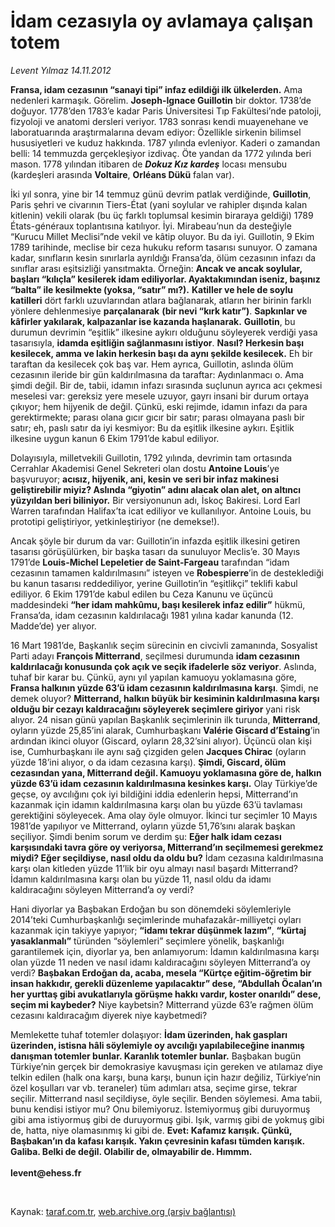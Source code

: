 # İdam cezasıyla oy avlamaya çalışan totem

*Levent Yılmaz 14.11.2012*

<div class="yazi"><p><b>Fransa, idam cezasının “sanayi tipi” infaz edildiği ilk ülkelerden.</b> Ama nedenleri karmaşık. Görelim. <b>Joseph-Ignace Guillotin</b> bir doktor. 1738’de doğuyor. 1778’den 1783’e kadar Paris Üniversitesi Tıp Fakültesi’nde patoloji, fizyoloji ve anatomi dersleri veriyor. 1783 sonrası kendi muayenehane ve laboratuarında araştırmalarına devam ediyor: Özellikle sirkenin bilimsel hususiyetleri ve kuduz hakkında. 1787 yılında evleniyor. Kaderi o zamandan belli: 14 temmuzda gerçekleşiyor izdivaç. Öte yandan da 1772 yılında beri mason. 1778 yılından itibaren de <b><i>Dokuz Kız kardeş</i></b> locası mensubu (kardeşleri arasında <b>Voltaire</b>, <b>Orléans Dükü</b> falan var). </p>
<p>İki yıl sonra, yine bir 14 temmuz günü devrim patlak verdiğinde, <b>Guillotin</b>, Paris şehri ve civarının Tiers-État (yani soylular ve rahipler dışında kalan kitlenin) vekili olarak (bu üç farklı toplumsal kesimin biraraya geldiği) 1789 États-généraux toplantısına katılıyor. İyi. Mirabeau’nun da desteğiyle “Kurucu Millet Meclisi”nde vekil ve kâtip oluyor. Bu da iyi. Guillotin, 9 Ekim 1789 tarihinde, meclise bir ceza hukuku reform tasarısı sunuyor. O zamana kadar, sınıfların kesin sınırlarla ayrıldığı Fransa’da, ölüm cezasının infazı da sınıflar arası eşitsizliği yansıtmakta. Örneğin: <b>Ancak ve ancak soylular, başları “kılıçla” kesilerek idam ediliyorlar. Ayaktakımından iseniz, başınız “balta” ile kesilmekte (yoksa, “satır” mı?).</b> <b>Katiller ve hele de soylu katilleri</b> dört farklı uzuvlarından atlara bağlanarak, atların her birinin farklı yönlere dehlenmesiye <b>parçalanarak</b> <b>(bir nevi “kırk katır”)</b>. <b>Sapkınlar ve kâfirler yakılarak, kalpazanlar ise kazanda haşlanarak.</b> <b>Guillotin</b>, bu durumun devrimin “eşitlik” ilkesine aykırı olduğunu söyleyerek verdiği yasa tasarısıyla, <b>idamda eşitliğin sağlanmasını istiyor</b>. <b>Nasıl? Herkesin başı kesilecek, amma ve lakin herkesin başı da aynı şekilde kesilecek.</b> Eh bir taraftan da kesilecek çok baş var. Hem ayrıca, Guillotin, aslında ölüm cezasının ileride bir gün kaldırılmasına da taraftar: Aydınlanmacı o. Ama şimdi değil. Bir de, tabii, idamın infazı sırasında suçlunun ayrıca acı çekmesi meselesi var: gereksiz yere mesele uzuyor, gayrı insani bir durum ortaya çıkıyor; hem hijyenik de değil. Çünkü, eski rejimde, idamın infazı da para gerektirmekte; parası olana gıcır gıcır bir satır; parası olmayana paslı bir satır; eh, paslı satır da iyi kesmiyor: Bu da eşitlik ilkesine aykırı. Eşitlik ilkesine uygun kanun 6 Ekim 1791’de kabul ediliyor.</p>
<p>Dolayısıyla, milletvekili Guillotin, 1792 yılında, devrimin tam ortasında Cerrahlar Akademisi Genel Sekreteri olan dostu <b>Antoine Louis</b>’ye başvuruyor; <b>acısız, hijyenik, ani, kesin ve seri bir infaz makinesi geliştirebilir miyiz? Aslında “giyotin” adını alacak olan alet, on altıncı yüzyıldan beri biliniyor.</b> Bir versiyonunun adı, İskoç Bakiresi. Lord Earl Warren tarafından Halifax’ta icat ediliyor ve kullanılıyor. Antoine Louis, bu prototipi geliştiriyor, yetkinleştiriyor (ne demekse!).</p>
<p>Ancak şöyle bir durum da var: Guillotin’in infazda eşitlik ilkesini getiren tasarısı görüşülürken, bir başka tasarı da sunuluyor Meclis’e. 30 Mayıs 1791’de <b>Louis-Michel Lepeletier de Saint-Fargeau</b> tarafından “idam cezasının tamamen kaldırılmasını” isteyen ve <b>Robespierre</b>’in de desteklediği bu kanun tasarısı reddediliyor, yerine Guillotin’in “eşitlikçi” teklifi kabul ediliyor. 6 Ekim 1791’de kabul edilen bu Ceza Kanunu ve üçüncü maddesindeki <b>“her idam mahkûmu, başı kesilerek infaz edilir”</b> hükmü, Fransa’da, idam cezasının kaldırılacağı 1981 yılına kadar kanunda (12. Madde’de) yer alıyor. </p>
<p>16 Mart 1981’de, Başkanlık seçim sürecinin en civcivli zamanında, Sosyalist Parti adayı <b>François Mitterrand</b>, seçilmesi durumunda <b>idam cezasının kaldırılacağı konusunda çok açık ve seçik ifadelerle söz veriyor</b>. Aslında, tuhaf bir karar bu. Çünkü, aynı yıl yapılan kamuoyu yoklamasına göre, <b>Fransa halkının yüzde 63’ü idam cezasının kaldırılmasına karşı</b>. Şimdi, ne demek oluyor? <b>Mitterrand, halkın büyük bir kesiminin kaldırılmasına karşı olduğu bir cezayı kaldıracağını söyleyerek seçimlere giriyor</b> yani risk alıyor. 24 nisan günü yapılan Başkanlık seçimlerinin ilk turunda, <b>Mitterrand</b>, oyların yüzde 25,85’ini alarak, Cumhurbaşkanı <b>Valérie Giscard d’Estaing</b>’in ardından ikinci oluyor (Giscard, oyların 28,32’sini alıyor). Üçüncü olan kişi ise, Cumhurbaşkanı ile aynı sağ çizgiden gelen <b>Jacques Chirac</b> (oyların yüzde 18’ini alıyor, o da idam cezasına karşı). <b>Şimdi, Giscard, ölüm cezasından yana, Mitterrand değil. Kamuoyu yoklamasına göre de, halkın yüzde 63’ü idam cezasının kaldırılmasına kesinkes karşı.</b> Olay Türkiye’de geçse, oy avcılığını çok iyi bildiğini iddia edenlerin hepsi, Mitterrand’ın kazanmak için idamın kaldırılmasına karşı olan bu yüzde 63’ü tavlaması gerektiğini söyleyecek. Ama olay öyle olmuyor. İkinci tur seçimler 10 Mayıs 1981’de yapılıyor ve Mitterrand, oyların yüzde 51,76’sını alarak başkan seçiliyor. Şimdi benim sorum ve derdim şu: <b>Eğer halk idam cezası karşısındaki tavra göre oy veriyorsa, Mitterrand’ın seçilmemesi gerekmez miydi? Eğer seçildiyse, nasıl oldu da oldu bu?</b> İdam cezasına kaldırılmasına karşı olan kitleden yüzde 11’lik bir oyu almayı nasıl başardı Mitterrand? İdamın kaldırılmasına karşı olan bu yüzde 11, nasıl oldu da idamı kaldıracağını söyleyen Mitterrand’a oy verdi?</p>
<p>Hani diyorlar ya Başbakan Erdoğan bu son dönemdeki söylemleriyle 2014’teki Cumhurbaşkanlığı seçimlerinde muhafazakâr-milliyetçi oyları kazanmak için takiyye yapıyor; <b>“idamı tekrar düşünmek lazım”</b>, <b>“kürtaj yasaklanmalı”</b> türünden “söylemleri” seçimlere yönelik, başkanlığı garantilemek için, diyorlar ya, ben anlamıyorum: İdamın kaldırılmasına karşı olan yüzde 11 neden ve nasıl idamı kaldıracağını söyleyen Mitterrand’a oy verdi? <b>Başbakan Erdoğan da, acaba, mesela “Kürtçe eğitim-öğretim bir insan hakkıdır, gerekli düzenleme yapılacaktır” dese, “Abdullah Öcalan’ın her yurttaş gibi avukatlarıyla görüşme hakkı vardır, koster onarıldı” dese, seçim mi kaybeder?</b> Niye kaybetsin? Mitterrand yüzde 63’e rağmen ölüm cezasını kaldıracağım diyerek niye kaybetmedi?</p>
<p>Memlekette tuhaf totemler dolaşıyor: <b>İdam üzerinden, hak gaspları üzerinden, istisna hâli söylemiyle oy avcılığı yapılabileceğine inanmış danışman totemler bunlar. Karanlık totemler bunlar.</b> Başbakan bugün Türkiye’nin gerçek bir demokrasiye kavuşması için gereken ve atılamaz diye telkin edilen (halk ona karşı, buna karşı, bunun için hazır değiliz, Türkiye’nin özel koşulları var vb. teraneler) tüm adımları atsa, seçime girse, tekrar seçilir. Mitterrand nasıl seçildiyse, öyle seçilir. Benden söylemesi. Ama tabii, bunu kendisi istiyor mu? Onu bilemiyoruz. İstemiyormuş gibi duruyormuş gibi ama istiyormuş gibi de duruyormuş gibi. Işık, varmış gibi de yokmuş gibi de, hatta, niye olamasınmış ki gibi de. <b>Evet: Kafamız karışık. Çünkü, Başbakan’ın da kafası karışık. Yakın çevresinin kafası tümden karışık. Galiba. Belki de değil. Olabilir de, olmayabilir de. Hımmm.</b> <br/><br/><b>levent@ehess.fr</b></p>
<p> </p>
</div>

Kaynak: [taraf.com.tr](http://www.taraf.com.tr/levent-yilmaz/makale-idam-cezasiyla-oy-avlamaya-calisan-totem.htm), [web.archive.org (arşiv bağlantısı)](http://web.archive.org/web/20131107120538/http://www.taraf.com.tr/levent-yilmaz/makale-idam-cezasiyla-oy-avlamaya-calisan-totem.htm)

